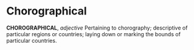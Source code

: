 # Chorographical

**CHOROGRAPHICAL**, _adjective_ Pertaining to chorography; descriptive of particular regions or countries; laying down or marking the bounds of particular countries.